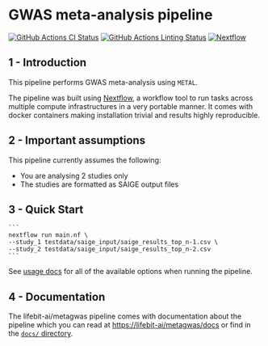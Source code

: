 # GWAS meta-analysis pipeline

[![GitHub Actions CI Status](https://github.com/lifebit-ai/metagwas/workflows/nf-core%20CI/badge.svg)](https://github.com/lifebit-ai/metagwas/actions)
[![GitHub Actions Linting Status](https://github.com/lifebit-ai/metagwas/workflows/nf-core%20linting/badge.svg)](https://github.com/lifebit-ai/metagwas/actions)
[![Nextflow](https://img.shields.io/badge/nextflow-%E2%89%A519.10.0-brightgreen.svg)](https://www.nextflow.io/)

## 1 - Introduction

This pipeline performs GWAS meta-analysis using `METAL`.

The pipeline was built using [Nextflow](https://www.nextflow.io), a workflow tool to run tasks across multiple compute infrastructures in a very portable manner. It comes with docker containers making installation trivial and results highly reproducible.

## 2 - Important assumptions

This pipeline currently assumes the following:
- You are analysing 2 studies only
- The studies are formatted as SAIGE output files

## 3 - Quick Start

    ```
    nextflow run main.nf \
    --study_1 testdata/saige_input/saige_results_top_n-1.csv \
    --study_2 testdata/saige_input/saige_results_top_n-2.csv
    ```

See [usage docs](docs/usage.md) for all of the available options when running the pipeline.

## 4 - Documentation

The lifebit-ai/metagwas pipeline comes with documentation about the pipeline which you can read at [https://lifebit-ai/metagwas/docs](https://lifebit-ai/metagwas/docs) or find in the [`docs/` directory](docs).


